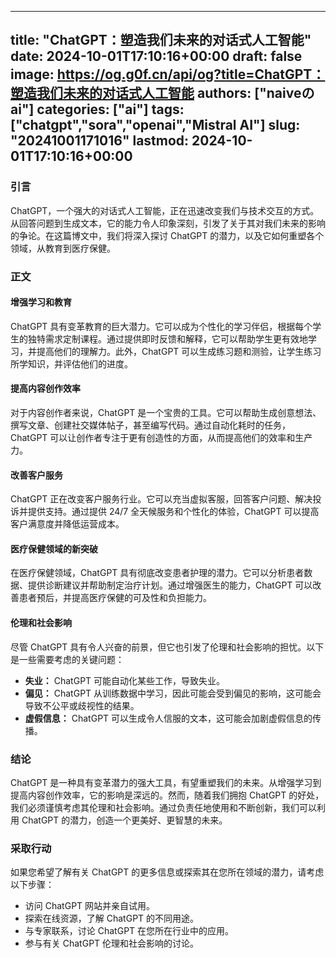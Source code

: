 
---
title: "ChatGPT：塑造我们未来的对话式人工智能"
date: 2024-10-01T17:10:16+00:00
draft: false
image: https://og.g0f.cn/api/og?title=ChatGPT：塑造我们未来的对话式人工智能
authors: ["naiveのai"]
categories: ["ai"]
tags: ["chatgpt","sora","openai","Mistral AI"]
slug: "20241001171016"
lastmod: 2024-10-01T17:10:16+00:00
---
### 引言

ChatGPT，一个强大的对话式人工智能，正在迅速改变我们与技术交互的方式。从回答问题到生成文本，它的能力令人印象深刻，引发了关于其对我们未来的影响的争论。在这篇博文中，我们将深入探讨 ChatGPT 的潜力，以及它如何重塑各个领域，从教育到医疗保健。

### 正文

#### 增强学习和教育

ChatGPT 具有变革教育的巨大潜力。它可以成为个性化的学习伴侣，根据每个学生的独特需求定制课程。通过提供即时反馈和解释，它可以帮助学生更有效地学习，并提高他们的理解力。此外，ChatGPT 可以生成练习题和测验，让学生练习所学知识，并评估他们的进度。

#### 提高内容创作效率

对于内容创作者来说，ChatGPT 是一个宝贵的工具。它可以帮助生成创意想法、撰写文章、创建社交媒体帖子，甚至编写代码。通过自动化耗时的任务，ChatGPT 可以让创作者专注于更有创造性的方面，从而提高他们的效率和生产力。

#### 改善客户服务

ChatGPT 正在改变客户服务行业。它可以充当虚拟客服，回答客户问题、解决投诉并提供支持。通过提供 24/7 全天候服务和个性化的体验，ChatGPT 可以提高客户满意度并降低运营成本。

#### 医疗保健领域的新突破

在医疗保健领域，ChatGPT 具有彻底改变患者护理的潜力。它可以分析患者数据、提供诊断建议并帮助制定治疗计划。通过增强医生的能力，ChatGPT 可以改善患者预后，并提高医疗保健的可及性和负担能力。

#### 伦理和社会影响

尽管 ChatGPT 具有令人兴奋的前景，但它也引发了伦理和社会影响的担忧。以下是一些需要考虑的关键问题：

- **失业：** ChatGPT 可能自动化某些工作，导致失业。
- **偏见：** ChatGPT 从训练数据中学习，因此可能会受到偏见的影响，这可能会导致不公平或歧视性的结果。
- **虚假信息：** ChatGPT 可以生成令人信服的文本，这可能会加剧虚假信息的传播。

### 结论

ChatGPT 是一种具有变革潜力的强大工具，有望重塑我们的未来。从增强学习到提高内容创作效率，它的影响是深远的。然而，随着我们拥抱 ChatGPT 的好处，我们必须谨慎考虑其伦理和社会影响。通过负责任地使用和不断创新，我们可以利用 ChatGPT 的潜力，创造一个更美好、更智慧的未来。

### 采取行动

如果您希望了解有关 ChatGPT 的更多信息或探索其在您所在领域的潜力，请考虑以下步骤：

- 访问 ChatGPT 网站并亲自试用。
- 探索在线资源，了解 ChatGPT 的不同用途。
- 与专家联系，讨论 ChatGPT 在您所在行业中的应用。
- 参与有关 ChatGPT 伦理和社会影响的讨论。